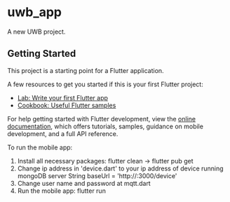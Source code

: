 # uwb_app

A new UWB project.

## Getting Started

This project is a starting point for a Flutter application.

A few resources to get you started if this is your first Flutter project:

- [Lab: Write your first Flutter app](https://docs.flutter.dev/get-started/codelab)
- [Cookbook: Useful Flutter samples](https://docs.flutter.dev/cookbook)

For help getting started with Flutter development, view the
[online documentation](https://docs.flutter.dev/), which offers tutorials,
samples, guidance on mobile development, and a full API reference.

To run the mobile app:
1. Install all necessary packages: flutter clean -> flutter pub get
2. Change ip address in 'device.dart' to your ip address of device running mongoDB server 
String baseUrl = 'http://<your url>:3000/device'
3. Change user name and password at mqtt.dart
4. Run the mobile app: flutter run

